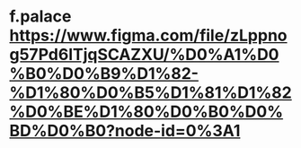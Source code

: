 # f.palace https://www.figma.com/file/zLppnog57Pd6lTjqSCAZXU/%D0%A1%D0%B0%D0%B9%D1%82-%D1%80%D0%B5%D1%81%D1%82%D0%BE%D1%80%D0%B0%D0%BD%D0%B0?node-id=0%3A1
